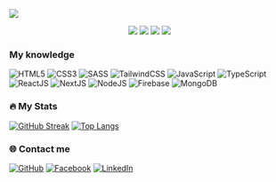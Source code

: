 
<div>
 <img src="https://res.cloudinary.com/annnn/image/upload/v1661995889/taoanhdep_anhbia_khoi_74114_tisdiz.jpg" />
</div>

<p align="center">
  <img src="https://komarev.com/ghpvc/?username=an678-mhg">
  <img src="https://shields.io/github/stars/an678-mhg">
  <img src="https://img.shields.io/github/followers/an678-mhg">
  <img src="https://img.shields.io/static/v1?label=%F0%9F%8C%9F&message=Love%20coding&style=style=flat&color=red">
</p>

### My knowledge 

![HTML5](https://img.shields.io/badge/html5-%23E34F26.svg?style=flat-square&logo=html5&logoColor=white)
![CSS3](https://img.shields.io/badge/css3-%231572B6.svg?style=flat-square&logo=css3&logoColor=white)
![SASS](https://img.shields.io/badge/SASS-hotpink.svg?style=flat-square&logo=SASS&logoColor=white)
![TailwindCSS](https://img.shields.io/badge/tailwindcss-%2338B2AC.svg?style=flat-square&logo=tailwind-css&logoColor=white)
![JavaScript](https://img.shields.io/badge/javascript-%23323330.svg?style=flat-square&logo=javascript&logoColor=%23F7DF1E)
![TypeScript](https://img.shields.io/badge/typescript-%23007ACC.svg?style=flat-square&logo=typescript&logoColor=white)
![ReactJS](https://img.shields.io/badge/react-%2320232a.svg?style=flat-square&logo=react&logoColor=%2361DAFB)
![NextJS](https://img.shields.io/badge/Nextjs-black?style=flat-square&logo=next.js&logoColor=white)
![NodeJS](https://img.shields.io/badge/node.js-6DA55F?style=flat-square&logo=node.js&logoColor=white)
![Firebase](https://img.shields.io/badge/firebase-%23039BE5.svg?style=flat-square&logo=firebase)
![MongoDB](https://img.shields.io/badge/MongoDB-%234ea94b.svg?style=flat-square&logo=mongodb&logoColor=white)

### :fire: My Stats

[![GitHub Streak](http://github-readme-streak-stats.herokuapp.com?user=an678-mhg&theme=dark&background=000000)](https://git.io/streak-stats)
[![Top Langs](https://github-readme-stats.vercel.app/api/top-langs/?username=an678-mhg&layout=compact&theme=vision-friendly-dark)](https://github.com/anuraghazra/github-readme-stats)

### 🌐️ Contact me

[![GitHub](https://img.shields.io/badge/github-%23121011.svg?style=for-the-badge&logo=github&logoColor=white)](https://github.com/an678-mhg)
[![Facebook](https://img.shields.io/badge/Facebook-%231877F2.svg?style=for-the-badge&logo=Facebook&logoColor=white)](https://www.facebook.com/an70008)
[![LinkedIn](https://img.shields.io/badge/LinkedIn-blue?style=for-the-badge&logo=linkedin&logoColor=white)](https://www.linkedin.com/in/an4007)














